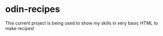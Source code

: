 # odin-recipes
This current project is being used to show my skills in very basic HTML to make recipes!